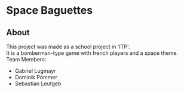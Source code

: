 # Space Baguettes

## About
This project was made as a school project in 'ITP'. <br/>
It is a bomberman-type game with french players and a space theme.<br/>
Team Members:
- Gabriel Lugmayr
- Dominik Pömmer
- Sebastian Leutgeb
